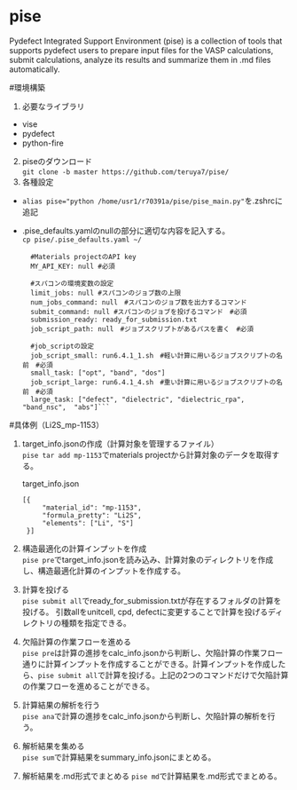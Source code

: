 # pise
Pydefect Integrated Support Environment  (pise) is a collection of tools that supports pydefect users to prepare input files for the VASP calculations, submit calculations, analyze its results and summarize them in .md files automatically.

#環境構築
1. 必要なライブラリ
- vise
- pydefect
- python-fire

2. piseのダウンロード  
   ```git clone -b master https://github.com/teruya7/pise/```
3. 各種設定
- ```alias pise="python /home/usr1/r70391a/pise/pise_main.py"```を.zshrcに追記
- .pise_defaults.yamlのnullの部分に適切な内容を記入する。  
  ```cp pise/.pise_defaults.yaml ~/```
     
  ```
    #Materials projectのAPI key
    MY_API_KEY: null #必須
    
    #スパコンの環境変数の設定
    limit_jobs: null #スパコンのジョブ数の上限
    num_jobs_command: null　#スパコンのジョブ数を出力するコマンド
    submit_command: null #スパコンのジョブを投げるコマンド　#必須
    submission_ready: ready_for_submission.txt
    job_script_path: null　#ジョブスクリプトがあるパスを書く　#必須
    
    #job_scriptの設定
    job_script_small: run6.4.1_1.sh　#軽い計算に用いるジョブスクリプトの名前　#必須
    small_task: ["opt", "band", "dos"]
    job_script_large: run6.4.1_4.sh　#重い計算に用いるジョブスクリプトの名前　#必須
    large_task: ["defect", "dielectric", "dielectric_rpa", "band_nsc",  "abs"]```

#具体例（Li2S_mp-1153）
1. target_info.jsonの作成（計算対象を管理するファイル）  
   ```pise tar add mp-1153```でmaterials projectから計算対象のデータを取得する。
         
   target_info.json  
   ```
   [{
        "material_id": "mp-1153",
        "formula_pretty": "Li2S",
        "elements": ["Li", "S"]
    }]
   ```

2. 構造最適化の計算インプットを作成  
   ```pise pre```でtarget_info.jsonを読み込み、計算対象のディレクトリを作成し、構造最適化計算のインプットを作成する。

3. 計算を投げる  
   ```pise submit all```でready_for_submission.txtが存在するフォルダの計算を投げる。
   引数allをunitcell, cpd, defectに変更することで計算を投げるディレクトリの種類を指定できる。

4. 欠陥計算の作業フローを進める   
   ```pise pre```は計算の進捗をcalc_info.jsonから判断し、欠陥計算の作業フロー通りに計算インプットを作成することができる。計算インプットを作成したら、```pise submit all```で計算を投げる。上記の2つのコマンドだけで欠陥計算の作業フローを進めることができる。  

5. 計算結果の解析を行う    
   ```pise ana```で計算の進捗をcalc_info.jsonから判断し、欠陥計算の解析を行う。  

6. 解析結果を集める  
   ```pise sum```で計算結果をsummary_info.jsonにまとめる。
   
7. 解析結果を.md形式でまとめる
   ```pise md```で計算結果を.md形式でまとめる。  